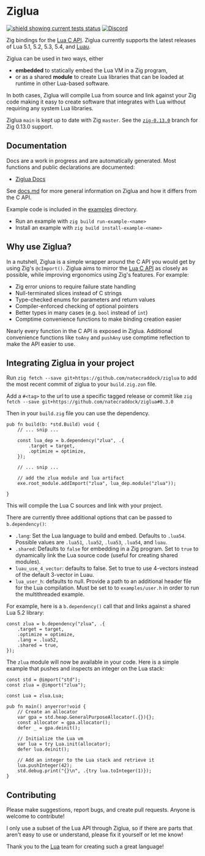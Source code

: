 # Ziglua
[![shield showing current tests status](https://github.com/natecraddock/ziglua/actions/workflows/tests.yml/badge.svg)](https://github.com/natecraddock/ziglua/actions/workflows/tests.yml)
[![Discord](https://img.shields.io/discord/1196908820140671077?style=flat&logo=discord)](https://discord.com/invite/XpZqDFvAtK)

Zig bindings for the [Lua C API](https://www.lua.org/manual/5.4/manual.html#4). Ziglua currently supports the latest releases of Lua 5.1, 5.2, 5.3, 5.4, and [Luau](https://luau-lang.org).

Ziglua can be used in two ways, either
* **embedded** to statically embed the Lua VM in a Zig program,
* or as a shared **module** to create Lua libraries that can be loaded at runtime in other Lua-based software.

In both cases, Ziglua will compile Lua from source and link against your Zig code making it easy to create software that integrates with Lua without requiring any system Lua libraries.

Ziglua `main` is kept up to date with Zig `master`. See the [`zig-0.13.0`](https://github.com/natecraddock/ziglua/tree/zig-0.13.0) branch for Zig 0.13.0 support.

## Documentation
Docs are a work in progress and are automatically generated. Most functions and public declarations are documented:
* [Ziglua Docs](https://natecraddock.github.io/ziglua/#ziglua.lib.Lua)

See [docs.md](https://github.com/natecraddock/ziglua/blob/main/docs.md) for more general information on Ziglua and how it differs from the C API.

Example code is included in the [examples](https://github.com/natecraddock/ziglua/tree/main/examples) directory.
* Run an example with `zig build run-example-<name>`
* Install an example with `zig build install-example-<name>`

## Why use Ziglua?
In a nutshell, Ziglua is a simple wrapper around the C API you would get by using Zig's `@cImport()`. Ziglua aims to mirror the [Lua C API](https://www.lua.org/manual/5.4/manual.html#4) as closely as possible, while improving ergonomics using Zig's features. For example:

* Zig error unions to require failure state handling
* Null-terminated slices instead of C strings
* Type-checked enums for parameters and return values
* Compiler-enforced checking of optional pointers
* Better types in many cases (e.g. `bool` instead of `int`)
* Comptime convenience functions to make binding creation easier

Nearly every function in the C API is exposed in Ziglua. Additional convenience functions like `toAny` and `pushAny` use comptime reflection to make the API easier to use.

## Integrating Ziglua in your project

Run `zig fetch --save git+https://github.com/natecraddock/ziglua` to add the most recent commit of ziglua to your `build.zig.zon` file.

Add a `#<tag>` to the url to use a specific tagged release or commit like `zig fetch --save git+https://github.com/natecraddock/ziglua#0.3.0`

Then in your `build.zig` file you can use the dependency.

```zig
pub fn build(b: *std.Build) void {
    // ... snip ...

    const lua_dep = b.dependency("zlua", .{
        .target = target,
        .optimize = optimize,
    });

    // ... snip ...

    // add the zlua module and lua artifact
    exe.root_module.addImport("zlua", lua_dep.module("zlua"));

}
```

This will compile the Lua C sources and link with your project.

There are currently three additional options that can be passed to `b.dependency()`:

* `.lang`: Set the Lua language to build and embed. Defaults to `.lua54`. Possible values are `.lua51`, `.lua52`, `.lua53`, `.lua54`, and `luau`.
* `.shared`: Defaults to `false` for embedding in a Zig program. Set to `true` to dynamically link the Lua source code (useful for creating shared modules).
* `luau_use_4_vector`: defaults to false. Set to true to use 4-vectors instead of the default 3-vector in Luau.
* `lua_user_h`: defaults to null. Provide a path to an additional header file for the Lua compilation. Must be set to to `examples/user.h` in order to run the multithreaded example.

For example, here is a `b.dependency()` call that and links against a shared Lua 5.2 library:

```zig
const zlua = b.dependency("zlua", .{
    .target = target,
    .optimize = optimize,
    .lang = .lua52,
    .shared = true,
});
``````

The `zlua` module will now be available in your code. Here is a simple example that pushes and inspects an integer on the Lua stack:

```zig
const std = @import("std");
const zlua = @import("zlua");

const Lua = zlua.Lua;

pub fn main() anyerror!void {
    // Create an allocator
    var gpa = std.heap.GeneralPurposeAllocator(.{}){};
    const allocator = gpa.allocator();
    defer _ = gpa.deinit();

    // Initialize the Lua vm
    var lua = try Lua.init(allocator);
    defer lua.deinit();

    // Add an integer to the Lua stack and retrieve it
    lua.pushInteger(42);
    std.debug.print("{}\n", .{try lua.toInteger(1)});
}
```

## Contributing
Please make suggestions, report bugs, and create pull requests. Anyone is welcome to contribute!

I only use a subset of the Lua API through Ziglua, so if there are parts that aren't easy to use or understand, please fix it yourself or let me know!

Thank you to the [Lua](https://lua.org) team for creating such a great language!
